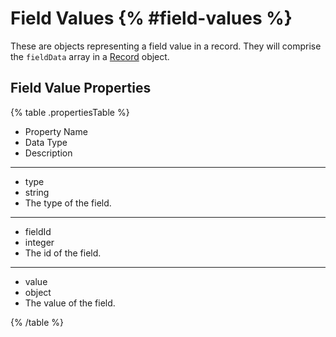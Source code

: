 # Field Values {% #field-values %}

These are objects representing a field value in a record. They will comprise the `fieldData` array in a [Record](#records) object.

## Field Value Properties

{% table .propertiesTable %}

- Property Name
- Data Type
- Description

---

- type
- string
- The type of the field.

---

- fieldId
- integer
- The id of the field.

---

- value
- object
- The value of the field.

{% /table %}
